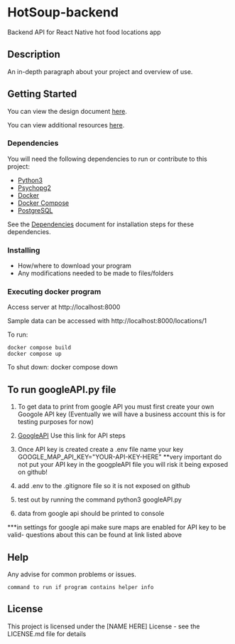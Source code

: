 # HotSoup-backend

Backend API for React Native hot food locations app

## Description

An in-depth paragraph about your project and overview of use.

## Getting Started

You can view the design document [here](documentation/design.md).

You can view additional resources [here](documentation/resources.md).

### Dependencies
You will need the following dependencies to run or contribute to this project:
* [Python3](https://www.python.org/downloads/)
* [Psychopg2](https://pypi.org/project/psycopg2/)
* [Docker](https://docs.docker.com/get-docker/)
* [Docker Compose](https://docs.docker.com/compose/)
* [PostgreSQL](https://www.postgresql.org/)

See the [Dependencies](./documentation/dependencies.md) document for installation steps for these dependencies.

### Installing

- How/where to download your program
- Any modifications needed to be made to files/folders

### Executing docker program


Access server at http://localhost:8000

Sample data can be accessed with http://localhost:8000/locations/1

To run:
```
docker compose build
docker compose up
```

To shut down:
docker compose down

## To run googleAPI.py file

1) To get data to print from google API you must first create your own Googole API key (Eventually we will have a business account this is for testing purposes for now)

2) [GoogleAPI](https://developers.google.com/maps/documentation/embed/get-api-key) Use this link for API steps

3) Once API key is created create a .env file name your key GOOGLE_MAP_API_KEY="YOUR-API-KEY-HERE" **very important do not put your API key in the googpleAPI file
you will risk it being exposed on github! 

4) add .env to the .gitignore file so it is not exposed on github

5) test out by running the command python3 googleAPI.py 

6) data from google api should be printed to console

***in settings for google api make sure maps are enabled for API key to be valid- questions about this can be found at link listed above



## Help

Any advise for common problems or issues.

```
command to run if program contains helper info
```

## License

This project is licensed under the [NAME HERE] License - see the LICENSE.md file for details
